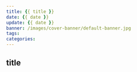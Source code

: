```yaml
---
title: {{ title }}
date: {{ date }}
update: {{ date }}
banner: /images/cover-banner/default-banner.jpg
tags: 
categories: 
---
```


## title


